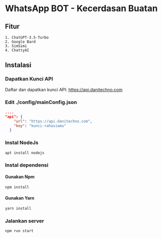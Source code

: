 # WhatsApp BOT - Kecerdasan Buatan
## Fitur
`1. ChatGPT-3.5-Turbo`<br>
`2. Google Bard`<br>
`3. SimSimi`<br>
`4. ChattyAI`

## Instalasi
### Dapatkan Kunci API
Daftar dan dapatkan kunci API: <a href="https://api.danitechno.com">https://api.danitechno.com</a>

### Edit ./config/mainConfig.json
```json
....
"api": {
    "url": "https://api.danitechno.com",
    "key": "kunci-rahasiamu"
  }
```

### Instal NodeJs
```bash
apt install nodejs
```

### Instal dependensi
#### Gunakan Npm
```bash
npm install
```
#### Gunakan Yarn
```bash
yarn install
```

### Jalankan server
```bash
npm run start
```

